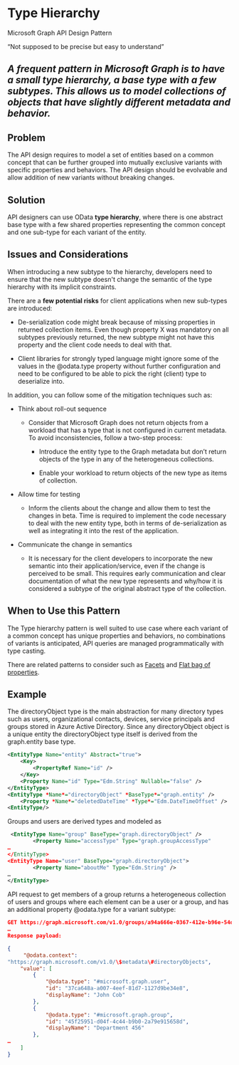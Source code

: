 # Type Hierarchy

Microsoft Graph API Design Pattern

“Not supposed to be precise but easy to understand”

## *A frequent pattern in Microsoft Graph is to have a small type hierarchy, a base type with a few subtypes. This allows us to model collections of objects that have slightly different metadata and behavior.*

## Problem

The API design requires to model a set of entities based on a common concept
that can be further grouped into mutually exclusive variants with specific
properties and behaviors. The API design should be evolvable and allow addition
of new variants without breaking changes.

## Solution

API designers can use OData **type hierarchy**, where there is one abstract base
type with a few shared properties representing the common concept and one
sub-type for each variant of the entity.

## Issues and Considerations

When introducing a new subtype to the hierarchy, developers need to ensure that
the new subtype doesn't change the semantic of the type hierarchy with its
implicit constraints.

There are a **few potential risks** for client applications when new sub-types
are introduced:

-   De-serialization code might break because of missing properties in returned
    collection items. Even though property X was mandatory on all subtypes
    previously returned, the new subtype might not have this property and the
    client code needs to deal with that.

-   Client libraries for strongly typed language might ignore some of the values
    in the @odata.type property without further configuration and need to be
    configured to be able to pick the right (client) type to deserialize into.

In addition, you can follow some of the mitigation techniques such as:

-   Think about roll-out sequence

    -   Consider that Microsoft Graph does not return objects from a workload
        that has a type that is not configured in current metadata. To avoid
        inconsistencies, follow a two-step process:

        -   Introduce the entity type to the Graph metadata but don’t return
            objects of the type in any of the heterogeneous collections.

        -   Enable your workload to return objects of the new type as items of
            collection.

-   Allow time for testing

    -   Inform the clients about the change and allow them to test the changes
        in beta. Time is required to implement the code necessary to deal with
        the new entity type, both in terms of de-serialization as well as
        integrating it into the rest of the application.

-   Communicate the change in semantics

    -   It is necessary for the client developers to incorporate the new
        semantic into their application/service, even if the change is perceived
        to be small. This requires early communication and clear documentation
        of what the new type represents and why/how it is considered a subtype
        of the original abstract type of the collection.

## When to Use this Pattern

The Type hierarchy pattern is well suited to use case where each variant of a
common concept has unique properties and behaviors, no combinations of variants
is anticipated, API queries are managed programmatically with type casting.

There are related patterns to consider such as
[Facets](https://github.com/microsoft/api-guidelines/tree/graph/graph) and [Flat
bag of
properties](https://github.com/microsoft/api-guidelines/tree/graph/graph).

## Example

The directoryObject type is the main abstraction for many directory
types such as users, organizational contacts, devices, service principals
and groups stored in Azure Active Directory. Since any directoryObject object is a unique entity the directoryObject type itself is derived from the  graph.entity base type.

```XML
<EntityType Name="entity" Abstract="true">
    <Key>
        <PropertyRef Name="id" />
    </Key>
    <Property Name="id" Type="Edm.String" Nullable="false" />
</EntityType>
<EntityType *Name*="directoryObject" *BaseType*="graph.entity" />
    <Property *Name*="deletedDateTime" *Type*="Edm.DateTimeOffset" />
<EntityType/>
```


Groups and users are derived types and modeled as

```XML
 <EntityType Name="group" BaseType="graph.directoryObject" />
        <Property Name="accessType" Type="graph.groupAccessType"
…
</EntityType>
<EntityType Name="user" BaseType="graph.directoryObject">
        <Property Name="aboutMe" Type="Edm.String" />
…
</EntityType>
```

API request to get members of a group returns a heterogeneous collection of
users and groups where each element can be a user or a group, and has an
additional property @odata.type for a variant subtype:

```JSON
GET https://graph.microsoft.com/v1.0/groups/a94a666e-0367-412e-b96e-54d28b73b2db/members?$select=id,displayName
…
Response payload:

{
     "@odata.context":
"https://graph.microsoft.com/v1.0/\$metadata\#directoryObjects",
    "value": [
        {           
            "@odata.type": "#microsoft.graph.user",
            "id": "37ca648a-a007-4eef-81d7-1127d9be34e8",
            "displayName": "John Cob"
        },
        {
            "@odata.type": "#microsoft.graph.group",
            "id": "45f25951-d04f-4c44-b9b0-2a79e915658d",
            "displayName": "Department 456"
        },
…        
    ]
}
```
